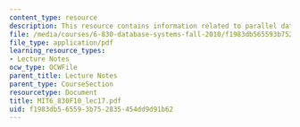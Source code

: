 ```yaml
---
content_type: resource
description: This resource contains information related to parallel databases.
file: /media/courses/6-830-database-systems-fall-2010/f1983db565593b752835454dd9d91b62_MIT6_830F10_lec17.pdf
file_type: application/pdf
learning_resource_types:
- Lecture Notes
ocw_type: OCWFile
parent_title: Lecture Notes
parent_type: CourseSection
resourcetype: Document
title: MIT6_830F10_lec17.pdf
uid: f1983db5-6559-3b75-2835-454dd9d91b62
---
```

